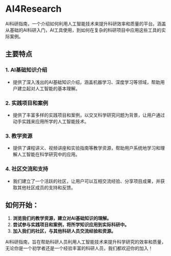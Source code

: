 # AI4Research

AI科研指南，一个介绍如何利用人工智能技术来提升科研效率和质量的平台。涵盖从基础的AI科研入门，AI工具使用，到如何在复杂的科研项目中应用这些工具的实际案例。

## 主要特点

### 1. AI基础知识介绍

- 提供了深入浅出的AI基础知识介绍，涵盖机器学习、深度学习等领域，帮助用户建立起对人工智能的基本理解。

### 2. 实践项目和案例

- 提供了丰富多样的实践项目和案例，以交叉科学研究问题为背景，让用户通过动手实践来应用所学的人工智能技术。

### 3. 教学资源

- 提供了课程讲义、视频讲座和实验指南等教学资源，帮助用户系统地学习和理解人工智能在科学研究中的应用。

### 4. 社区交流和支持

- 我们建立了一个活跃的社区，让用户可以互相交流经验、分享项目成果，并获取其他社区成员的支持和反馈。

## 如何开始：

1. **浏览我们的教学资源，建立对AI基础知识的理解。**
2. **尝试参与实践项目和案例，将所学知识应用到实际科研中。**
3. **加入我们的社区，与其他科研人员交流经验和资源。**

AI科研指南，旨在帮助科研人员利用人工智能技术来提升科学研究的效率和质量，无论你是一个初学者还是一个经验丰富的科研人员，我们都欢迎你的加入！
